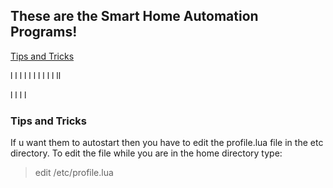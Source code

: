 ## These are the Smart Home Automation Programs!
[Tips and Tricks](https://github.com/Agent-Husky/OpenComputers/blob/master/Smart%20Home%20Automation/README.md#tips-and-tricks)

l
l
l
l
l
l
l
l
l
l
ll

l
l
l
l
### Tips and Tricks
If u want them to autostart then you have to edit the profile.lua file in the etc directory.
To edit the file while you are in the home directory type: 
> edit /etc/profile.lua

